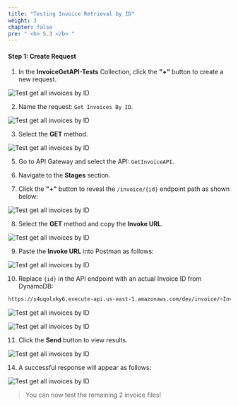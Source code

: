 ```yaml
---
title: "Testing Invoice Retrieval by ID"
weight: 3
chapter: false
pre: " <b> 5.3 </b> "
---
```


#### Step 1: Create Request

1. In the **InvoiceGetAPI-Tests** Collection, click the **"+"** button to create a new request.

![Test get all invoices by ID](/images/5/5.3/Screenshot_1.png)

2. Name the request: `Get Invoices By ID`.

![Test get all invoices by ID](/images/5/5.3/Screenshot_2.png)

3. Select the **GET** method.

![Test get all invoices by ID](/images/5/5.3/Screenshot_3.png)

5. Go to API Gateway and select the API: `GetInvoiceAPI`.

6. Navigate to the **Stages** section.

7. Click the **"+"** button to reveal the `/invoice/{id}` endpoint path as shown below:

![Test get all invoices by ID](/images/5/5.3/Screenshot_4.png)

8. Select the **GET** method and copy the **Invoke URL**.

![Test get all invoices by ID](/images/5/5.3/Screenshot_5.png)

9. Paste the **Invoke URL** into Postman as follows:

![Test get all invoices by ID](/images/5/5.3/Screenshot_6.png)

10. Replace `{id}` in the API endpoint with an actual Invoice ID from DynamoDB:

```bash
https://x4uqolxky6.execute-api.us-east-1.amazonaws.com/dev/invoice/<InvoiceId_from_DynamoDB>
```

![Test get all invoices by ID](/images/5/5.3/Screenshot_7.png)

![Test get all invoices by ID](/images/5/5.3/Screenshot_8.png)

11. Click the **Send** button to view results.

![Test get all invoices by ID](/images/5/5.3/Screenshot_9.png)

14. A successful response will appear as follows:

![Test get all invoices by ID](/images/5/5.3/Screenshot_10.png)

> You can now test the remaining 2 invoice files!
